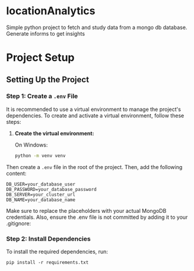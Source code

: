 # locationAnalytics
Simple python project to fetch and study data from a mongo db database. Generate informs to get insights

# Project Setup

## Setting Up the Project

### Step 1: Create a `.env` File

It is recommended to use a virtual environment to manage the project's dependencies. To create and activate a virtual environment, follow these steps:

1. **Create the virtual environment:**

   On Windows:
   ```bash
   python -m venv venv

Then create a `.env` file in the root of the project. Then, add the following content:

```env
DB_USER=your_database_user
DB_PASSWORD=your_database_password
DB_SERVER=your_cluster_url
DB_NAME=your_database_name
```

Make sure to replace the placeholders with your actual MongoDB credentials. Also, ensure the .env file is not committed by adding it to your .gitignore:

### Step 2: Install Dependencies
To install the required dependencies, run:

```
pip install -r requirements.txt
```

